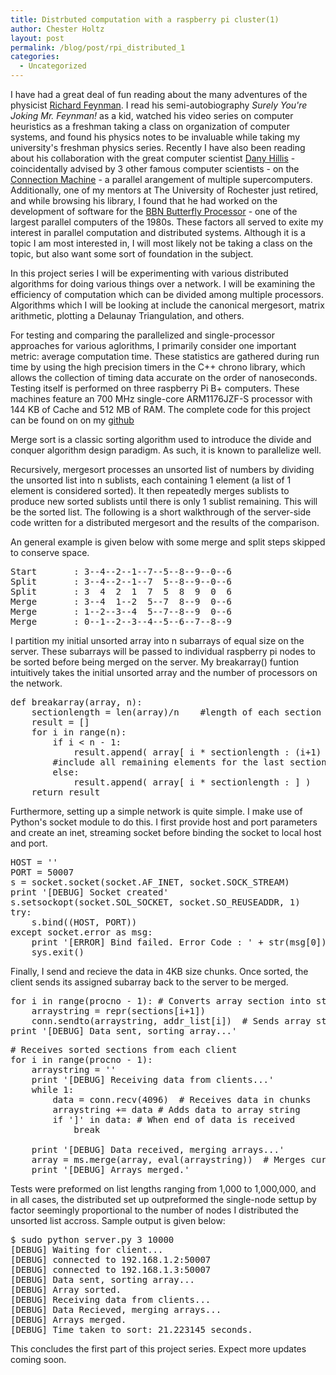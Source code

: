 ```yaml
---
title: Distrbuted computation with a raspberry pi cluster(1)
author: Chester Holtz
layout: post
permalink: /blog/post/rpi_distributed_1
categories:
  - Uncategorized
---
```


I have had a great deal of fun reading about the many adventures of the physicist [Richard Feynman][1]. I read his semi-autobiography *Surely You're Joking Mr. Feynman!* as a kid, watched his video series on computer heuristics as a freshman taking a class on organization of computer systems, and found his physics notes to be invaluable while taking my university's freshman physics series. Recently I have also been reading about his collaboration with the great computer scientist [Dany Hillis][2] - coincidentally advised by 3 other famous computer scientists - on the [Connection Machine][3] - a parallel arangement of multiple supercomputers. Additionally, one of my mentors at The University of Rochester just retired, and while browsing his library, I found that he had worked on the development of software for the [BBN Butterfly Processor][4] - one of the largest parallel computers of the 1980s. These factors all served to exite my interest in parallel computation and distributed systems. Although it is a topic I am most interested in, I will most likely not be taking a class on the topic, but also want some sort of foundation in the subject. 

In this project series I will be experimenting with various distributed algorithms for doing various things over a network. I will be examining the efficiency of computation which can be divided among multiple processors. Algorithms which I will be looking at include the canonical mergesort, matrix arithmetic, plotting a Delaunay Triangulation, and others.

For testing and comparing the parallelized and single-processor approaches for various aglorithms, I primarily consider one important metric: average computation time. These statistics are gathered during run time by using the high precision timers in the C++ chrono library, which allows the collection of timing data accurate on the order of nanoseconds. Testing itself is performed on three raspberry Pi B+ computers. These machines feature an 700 MHz single-core ARM1176JZF-S processor with 144 KB of Cache and 512 MB of RAM. The complete code for this project can be found on on my [github][5]

Merge sort is a classic sorting algorithm used to introduce the divide and conquer algorithm design paradigm. As such, it is known to parallelize well.

Recursively, mergesort processes an unsorted list of numbers by dividing the unsorted list into n sublists, each containing 1 element (a list of 1 element is considered sorted). It then repeatedly merges sublists to produce new sorted sublists until there is only 1 sublist remaining. This will be the sorted list. The following is a short walkthrough of the server-side code written for a distributed mergesort and the results of the comparison.

An general example is given below with some merge and split steps skipped to conserve space. 
<pre class="prettyprint linenums">
Start       : 3--4--2--1--7--5--8--9--0--6
Split		: 3--4--2--1--7  5--8--9--0--6
Split		: 3  4  2  1  7  5  8  9  0  6
Merge       : 3--4  1--2  5--7  8--9  0--6
Merge       : 1--2--3--4  5--7--8--9  0--6
Merge       : 0--1--2--3--4--5--6--7--8--9
</pre>

I partition my initial unsorted array into n subarrays of equal size on the server. These subarrays will be passed to individual raspberry pi nodes to be sorted before being merged on the server. My breakarray() funtion intuitively takes the initial unsorted array and the number of processors on the network.
<pre class="prettyprint linenums">
def breakarray(array, n): 
	sectionlength = len(array)/n	#length of each section 
	result = [] 
	for i in range(n):
		if i < n - 1:
			result.append( array[ i * sectionlength : (i+1) * sectionlength ] )
		#include all remaining elements for the last section 
		else:
			result.append( array[ i * sectionlength : ] )		
	return result
</pre>

Furthermore, setting up a simple network is quite simple. I make use of Python's socket module to do this. I first provide host and port parameters and create an inet, streaming socket before binding the socket to local host and port.
<pre class="prettyprint linenums">
HOST = ''
PORT = 50007 
s = socket.socket(socket.AF_INET, socket.SOCK_STREAM) 
print '[DEBUG] Socket created'
s.setsockopt(socket.SOL_SOCKET, socket.SO_REUSEADDR, 1) 
try:
	s.bind((HOST, PORT))
except socket.error as msg:
	print '[ERROR] Bind failed. Error Code : ' + str(msg[0]) + ' Message ' + msg[1]
	sys.exit()
</pre>

Finally, I send and recieve the data in 4KB size chunks. Once sorted, the client sends its assigned subarray back to the server to be merged.
<pre class="prettyprint linenums">
for i in range(procno - 1):	# Converts array section into string to be sent
	arraystring = repr(sections[i+1]) 
	conn.sendto(arraystring, addr_list[i])	# Sends array string 
print '[DEBUG] Data sent, sorting array...'
</pre>

<pre class="prettyprint linenums">
# Receives sorted sections from each client
for i in range(procno - 1):
	arraystring = '' 
	print '[DEBUG] Receiving data from clients...' 
	while 1:
		data = conn.recv(4096)	# Receives data in chunks 
		arraystring += data	# Adds data to array string 
		if ']' in data:	# When end of data is received
			break

	print '[DEBUG] Data received, merging arrays...'	
	array = ms.merge(array, eval(arraystring))	# Merges current array with section from client
	print '[DEBUG] Arrays merged.'
</pre>

Tests were preformed on list lengths ranging from 1,000 to 1,000,000, and in all cases, the distributed set up outpreformed the single-node settup by factor seemingly proportional to the number of nodes I distributed the unsorted list accross. Sample output is given below:

<pre class="prettyprint">
$ sudo python server.py 3 10000
[DEBUG] Waiting for client...
[DEBUG] connected to 192.168.1.2:50007
[DEBUG] connected to 192.168.1.3:50007
[DEBUG] Data sent, sorting array...
[DEBUG] Array sorted.
[DEBUG] Receiving data from clients...
[DEBUG] Data Recieved, merging arrays...
[DEBUG] Arrays merged.
[DEBUG] Time taken to sort: 21.223145 seconds.
</pre>

This concludes the first part of this project series. Expect more updates coming soon.

[1]: https://en.wikipedia.org/wiki/Richard_Feynman
[2]: https://en.wikipedia.org/wiki/Danny_Hillis
[3]: https://en.wikipedia.org/wiki/Connection_Machine
[4]: https://en.wikipedia.org/wiki/BBN_Butterfly
[5]: https://github.com/Choltz95/distributedRPI
